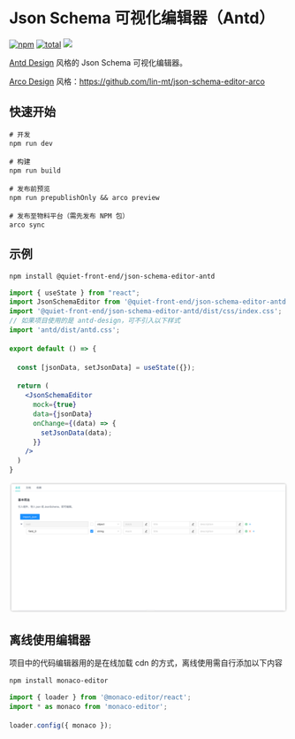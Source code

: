 # Json Schema 可视化编辑器（Antd）

[![npm](https://img.shields.io/npm/v/@quiet-front-end/json-schema-editor-antd.svg)](https://www.npmjs.com/package/@quiet-front-end/json-schema-editor-antd)
[![total](https://img.shields.io/npm/dt/@quiet-front-end/json-schema-editor-antd.svg)](https://img.shields.io/npm/dt/@quiet-front-end/json-schema-editor-antd.svg)
![](https://img.shields.io/badge/license-MIT-000000.svg)

[Antd Design](https://ant.design/) 风格的 Json Schema 可视化编辑器。

[Arco Design](https://arco.design/) 风格：https://github.com/lin-mt/json-schema-editor-arco

## 快速开始

```
# 开发
npm run dev

# 构建
npm run build

# 发布前预览
npm run prepublishOnly && arco preview

# 发布至物料平台（需先发布 NPM 包）
arco sync
```

## 示例

```shell
npm install @quiet-front-end/json-schema-editor-antd
```

```jsx
import { useState } from "react";
import JsonSchemaEditor from '@quiet-front-end/json-schema-editor-antd';
import '@quiet-front-end/json-schema-editor-antd/dist/css/index.css';
// 如果项目使用的是 antd-design，可不引入以下样式
import 'antd/dist/antd.css';

export default () => {

  const [jsonData, setJsonData] = useState({});

  return (
    <JsonSchemaEditor
      mock={true}
      data={jsonData}
      onChange={(data) => {
        setJsonData(data);
      }}
    />
  )
}
```

![示例](./image/img.png)

## 离线使用编辑器

项目中的代码编辑器用的是在线加载 cdn 的方式，离线使用需自行添加以下内容

```shell
npm install monaco-editor
```

```jsx
import { loader } from '@monaco-editor/react';
import * as monaco from 'monaco-editor';

loader.config({ monaco });
```